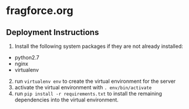 # fragforce.org
## Deployment Instructions
1. Install the following system packages if they are not already installed:
  * python2.7
  * nginx
  * virtualenv
2. run ```virtualenv env``` to create the virtual environment for the server
3. activate the virtual environment with ```. env/bin/activate```
4. run ```pip install -r requirements.txt``` to install the remaining dependencies into the virtual environment.
